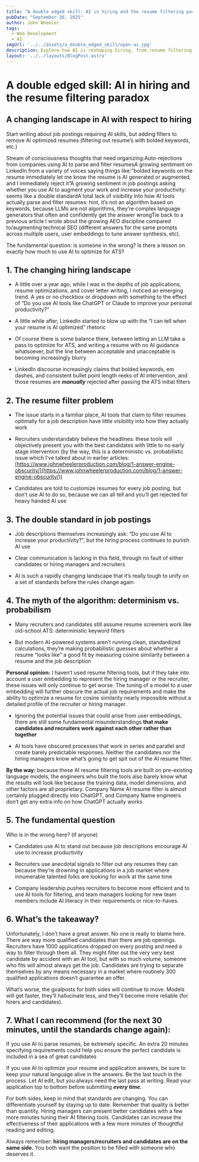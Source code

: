 ```yaml
---
title: "A double edged skill: AI in hiring and the resume filtering paradox"
pubDate: "September 26, 2025"
author: John Wheeler
tags:
  - Web Development
  - AI
imgUrl: '../../assets/a_double_edged_skill/open-ai.jpg'
description: Explore how AI is reshaping hiring, from resume filtering tools to recruiter skepticism, and why job seekers and employers face a paradox when AI skills are both required and penalized.
layout: '../../layouts/BlogPost.astro'
---
```


# A double edged skill: AI in hiring and the resume filtering paradox

## A changing landscape in AI with respect to hiring

Start writing about job postings requiring AI skills, but adding filters to remove AI optimized resumes (filtering out resume’s with bolded keywords, etc.)

Stream of consciousness thoughts that need organizing:Auto-rejections from companies using AI to parse and filter resumesA growing sentiment on LinkedIn from a variety of voices saying things like:”bolded keywords on the resume immediately let me know the resume is AI generated or augmented, and I immediately reject it”A growing sentiment in job postings asking whether you use AI to augment your work and increase your productivity: seems like a double standardA total lack of visibility into how AI tools actually parse and filter resumes: hint, it’s not an algorithm based on keywords, because LLMs are not algorithms, they’re complex language generators that often and confidently get the answer wrongTie back to a previous article I wrote about the growing AEO discipline compared to/augmenting technical SEO (different answers for the same prompts across multiple users, user embeddings to tune answer synthesis, etc).

The fundamental question: is someone in the wrong? Is there a lesson on exactly how much to use AI to optimize for ATS?

## 1\. The changing hiring landscape

*   A little over a year ago, while I was in the depths of job applications, resume optimizations, and cover letter writing, I noticed an emerging trend. A yes or no checkbox or dropdown with something to the effect of “Do you use AI tools like ChatGPT or Claude to improve your personal productivity?”
    
*   A little while after, LinkedIn started to blow up with the “I can tell when your resume is AI optimized” rhetoric
    
*   Of course there is some balance there, between letting an LLM take a pass to optimize for ATS, and writing a resume with no AI guidance whatsoever, but the line between acceptable and unacceptable is becoming increasingly blurry
    
*   LinkedIn discourse increasingly claims that bolded keywords, em dashes, and consistent bullet point length reeks of AI intervention, and those resumes are _**manually**_ rejected after passing the ATS initial filters
    

## 2\. The resume filter problem

*   The issue starts in a familiar place, AI tools that claim to filter resumes optimally for a job description have little visibility into how they actually work
    
*   Recruiters understandably believe the headlines: these tools will objectively present you with the best candidates with little to no early stage intervention (by the way, this is a deterministic vs. probabilistic issue which I’ve talked about in earlier articles: [https://www.johnwheelerproduction.com/blog/1-answer-engine-obscurity/](https://www.johnwheelerproduction.com/blog/1-answer-engine-obscurity/))
    
*   Candidates are told to customize resumes for every job posting, but don’t use AI to do so, because we can all tell and you’ll get rejected for heavy handed AI use
    

## 3\. The double standard in job postings

*   Job descriptions themselves increasingly ask: “Do you use AI to increase your productivity?”, but the hiring process continues to punish AI use
    
*   Clear communication is lacking in this field, through no fault of either candidates or hiring managers and recruiters
    
*   AI is such a rapidly changing landscape that it’s really tough to unify on a set of standards before the rules change again
    

## 4\. The myth of the algorithm: determinism vs. probabilism

*   Many recruiters and candidates still assume resume screeners work like old-school ATS: deterministic keyword filters
    
*   But modern AI-powered systems aren’t running clean, standardized calculations, they’re making probabilistic guesses about whether a resume “looks like” a good fit by measuring cosine similarity between a resume and the job description
    

**Personal opinion:** I haven’t used resume filtering tools, but if they take into account a user embedding to represent the hiring manager or the recruiter, these issues will only continue to get worse. The tuning of a model to a user embedding will further obscure the actual job requirements and make the ability to optimize a resume for cosine similarity nearly impossible without a detailed profile of the recruiter or hiring manager.

*   Ignoring the potential issues that could arise from user embeddings, there are still some fundamental misunderstandings **that make candidates and recruiters work against each other rather than together**
    
*   AI tools have obscured processes that work in series and parallel and create barely predictable responses. Neither the candidates nor the hiring managers know what’s going to get spit out of the AI resume filter.
    

**By the way:** because these AI resume filtering tools are built on pre-existing language models, the engineers who built the tools also barely know what the results will look like because the training data, model dimensions, and other factors are all proprietary. Company Name AI resume filter is almost certainly plugged directly into ChatGPT, and Company Name engineers don’t get any extra info on how ChatGPT actually works.

## 5\. The fundamental question

Who is in the wrong here? (if anyone)

*   Candidates use AI to stand out because job descriptions encourage AI use to increase productivity
    
*   Recruiters use anecdotal signals to filter out any resumes they can because they’re drowning in applications in a job market where innumerable talented folks are looking for work at the same time
    
*   Company leadership pushes recruiters to become more efficient and to use AI tools for filtering, and team managers looking for new team members include AI literacy in their requirements or nice-to-haves.
    

## 6\. What’s the takeaway?

Unfortunately, I don’t have a great answer. No one is really to blame here. There are way more qualified candidates than there are job openings. Recruiters have 1000 applications dropped on every posting and need a way to filter through them all. They might filter out the very very best candidate by accident with an AI tool, but with so much volume, someone who fits will almost always get the job. Candidates are trying to separate themselves by any means necessary in a market where routinely 300 qualified applications doesn’t guarantee an offer.

What’s worse, the goalposts for both sides will continue to move. Models will get faster, they’ll hallucinate less, and they’ll become more reliable (for hirers and candidates).

## 7\. What I can recommend (for the next 30 minutes, until the standards change again):

If you use AI to parse resumes, be extremely specific. An extra 20 minutes specifying requirements could help you ensure the perfect candidate is included in a sea of great candidates

If you use AI to optimize your resume and application answers, be sure to keep your natural language alive in the answers. Be the last touch in the process. Let AI edit, but you always need the last pass at writing. Read your application top to bottom before submitting _**every time.**_

For both sides, keep in mind that standards are changing. You can differentiate yourself by staying up to date. Remember that quality is better than quantity. Hiring managers can present better candidates with a few more minutes tuning their AI filtering tools. Candidates can increase the effectiveness of their applications with a few more minutes of thoughtful reading and editing.

Always remember: **hiring managers/recruiters and candidates are on the same side.** You both want the position to be filled with someone who deserves it.